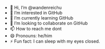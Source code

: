 - 👋 Hi, I’m @wandenreichu
- 👀 I’m interested in GitHub
- 🌱 I’m currently learning GitHub
- 💞️ I’m looking to collaborate on GitHub
- 📫 How to reach me dont
- 😄 Pronouns: he/him
- ⚡ Fun fact: I can sleep with my eyes closed.

<!---
wandenreichu/wandenreichu is a ✨ special ✨ repository because its `README.md` (this file) appears on your GitHub profile.
You can click the Preview link to take a look at your changes.
--->
